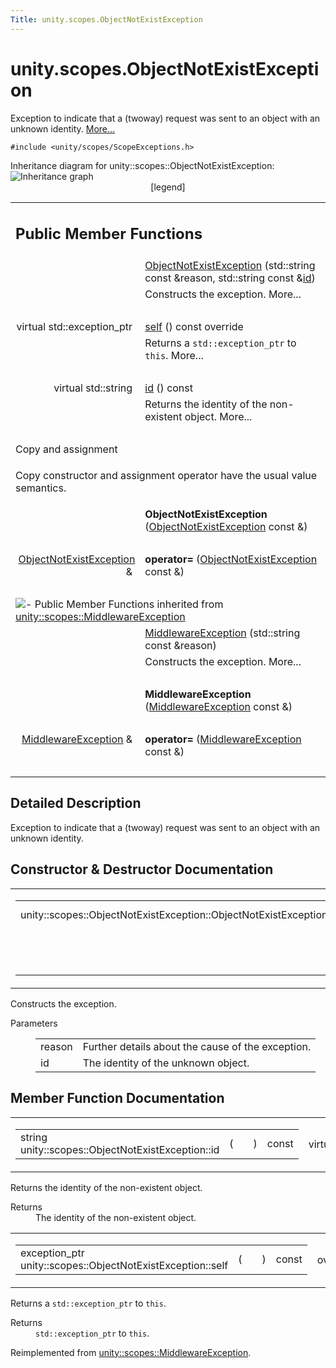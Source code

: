 ```yaml
---
Title: unity.scopes.ObjectNotExistException
---
```


# unity.scopes.ObjectNotExistException

<p>Exception to indicate that a (twoway) request was sent to an object with an unknown identity.  
<a href="#details">More...</a></p>
<p><code>#include &lt;unity/scopes/ScopeExceptions.h&gt;</code></p>
Inheritance diagram for unity::scopes::ObjectNotExistException:
<img src="../../../../media/classunity_1_1scopes_1_1_object_not_exist_exception__inherit__graph.png" border="0" usemap="#unity_1_1scopes_1_1_object_not_exist_exception_inherit__map" alt="Inheritance graph"/>
<map name="unity_1_1scopes_1_1_object_not_exist_exception_inherit__map" id="unity_1_1scopes_1_1_object_not_exist_exception_inherit__map">
<area shape="rect" id="node2" href="https://developer.ubuntu.com/api//classunity_1_1scopes_1_1_middleware_exception.html" title="Exception to indicate that something went wrong with the middleware layer. " alt="" coords="5,80,189,121"/></map>
<center><span class="legend">[legend]</span></center>
<table class="memberdecls">
<tr class="heading"><td colspan="2"><h2 class="groupheader">
Public Member Functions</h2></td></tr>
<tr class="memitem:a31beda1f8f1a97154618e97f4ab8e34f"><td class="memItemLeft" align="right" valign="top">&#160;</td><td class="memItemRight" valign="bottom"><a class="el" href="#a31beda1f8f1a97154618e97f4ab8e34f">ObjectNotExistException</a> (std::string const &amp;reason, std::string const &amp;<a class="el" href="#a63a7640944e3799f065379800715580e">id</a>)</td></tr>
<tr class="memdesc:a31beda1f8f1a97154618e97f4ab8e34f"><td class="mdescLeft">&#160;</td><td class="mdescRight">Constructs the exception.  More...<br /></td></tr>
<tr class="separator:a31beda1f8f1a97154618e97f4ab8e34f"><td class="memSeparator" colspan="2">&#160;</td></tr>
<tr class="memitem:af87f8d39791b7efb52cbba9dd0e4da25"><td class="memItemLeft" align="right" valign="top">virtual std::exception_ptr&#160;</td><td class="memItemRight" valign="bottom"><a class="el" href="#af87f8d39791b7efb52cbba9dd0e4da25">self</a> () const override</td></tr>
<tr class="memdesc:af87f8d39791b7efb52cbba9dd0e4da25"><td class="mdescLeft">&#160;</td><td class="mdescRight">Returns a <code>std::exception_ptr</code> to <code>this</code>.  More...<br /></td></tr>
<tr class="separator:af87f8d39791b7efb52cbba9dd0e4da25"><td class="memSeparator" colspan="2">&#160;</td></tr>
<tr class="memitem:a63a7640944e3799f065379800715580e"><td class="memItemLeft" align="right" valign="top">virtual std::string&#160;</td><td class="memItemRight" valign="bottom"><a class="el" href="#a63a7640944e3799f065379800715580e">id</a> () const </td></tr>
<tr class="memdesc:a63a7640944e3799f065379800715580e"><td class="mdescLeft">&#160;</td><td class="mdescRight">Returns the identity of the non-existent object.  More...<br /></td></tr>
<tr class="separator:a63a7640944e3799f065379800715580e"><td class="memSeparator" colspan="2">&#160;</td></tr>
<tr><td colspan="2">Copy and assignment</td></tr>
<tr><td colspan="2"><p>Copy constructor and assignment operator have the usual value semantics. </p>
</td></tr>
<tr class="memitem:af0ca8654d511d068a4953b1fbcd620c5"><td class="memItemLeft" align="right" valign="top">
&#160;</td><td class="memItemRight" valign="bottom"><b>ObjectNotExistException</b> (<a class="el" href="index.html">ObjectNotExistException</a> const &amp;)</td></tr>
<tr class="separator:af0ca8654d511d068a4953b1fbcd620c5"><td class="memSeparator" colspan="2">&#160;</td></tr>
<tr class="memitem:a6c15b6adc374c4c4e48116920dd3d571"><td class="memItemLeft" align="right" valign="top">
<a class="el" href="index.html">ObjectNotExistException</a> &amp;&#160;</td><td class="memItemRight" valign="bottom"><b>operator=</b> (<a class="el" href="index.html">ObjectNotExistException</a> const &amp;)</td></tr>
<tr class="separator:a6c15b6adc374c4c4e48116920dd3d571"><td class="memSeparator" colspan="2">&#160;</td></tr>
<tr class="inherit_header pub_methods_classunity_1_1scopes_1_1_middleware_exception"><td colspan="2" onclick="javascript:toggleInherit('pub_methods_classunity_1_1scopes_1_1_middleware_exception')"><img src="../../../../media/closed.png" alt="-"/>&#160;Public Member Functions inherited from <a class="el" href="unity.scopes.MiddlewareException.md">unity::scopes::MiddlewareException</a></td></tr>
<tr class="memitem:af6250d2e529d103d30d3ebf06689c146 inherit pub_methods_classunity_1_1scopes_1_1_middleware_exception"><td class="memItemLeft" align="right" valign="top">&#160;</td><td class="memItemRight" valign="bottom"><a class="el" href="unity.scopes.MiddlewareException.md#af6250d2e529d103d30d3ebf06689c146">MiddlewareException</a> (std::string const &amp;reason)</td></tr>
<tr class="memdesc:af6250d2e529d103d30d3ebf06689c146 inherit pub_methods_classunity_1_1scopes_1_1_middleware_exception"><td class="mdescLeft">&#160;</td><td class="mdescRight">Constructs the exception.  More...<br /></td></tr>
<tr class="separator:af6250d2e529d103d30d3ebf06689c146 inherit pub_methods_classunity_1_1scopes_1_1_middleware_exception"><td class="memSeparator" colspan="2">&#160;</td></tr>
<tr class="memitem:a9c78308b3ff5b4e814ce13be2a693644 inherit pub_methods_classunity_1_1scopes_1_1_middleware_exception"><td class="memItemLeft" align="right" valign="top">
&#160;</td><td class="memItemRight" valign="bottom"><b>MiddlewareException</b> (<a class="el" href="unity.scopes.MiddlewareException.md">MiddlewareException</a> const &amp;)</td></tr>
<tr class="separator:a9c78308b3ff5b4e814ce13be2a693644 inherit pub_methods_classunity_1_1scopes_1_1_middleware_exception"><td class="memSeparator" colspan="2">&#160;</td></tr>
<tr class="memitem:a9d8dd9a32e0c45d36ec2d9513475f425 inherit pub_methods_classunity_1_1scopes_1_1_middleware_exception"><td class="memItemLeft" align="right" valign="top">
<a class="el" href="unity.scopes.MiddlewareException.md">MiddlewareException</a> &amp;&#160;</td><td class="memItemRight" valign="bottom"><b>operator=</b> (<a class="el" href="unity.scopes.MiddlewareException.md">MiddlewareException</a> const &amp;)</td></tr>
<tr class="separator:a9d8dd9a32e0c45d36ec2d9513475f425 inherit pub_methods_classunity_1_1scopes_1_1_middleware_exception"><td class="memSeparator" colspan="2">&#160;</td></tr>
</table>
<a name="details" id="details"></a><h2 class="groupheader">Detailed Description</h2>
<p>Exception to indicate that a (twoway) request was sent to an object with an unknown identity. </p>
<h2 class="groupheader">Constructor &amp; Destructor Documentation</h2>
<table class="mlabels">
<tr>
<td class="mlabels-left">
<table class="memname">
<tr>
<td class="memname">unity::scopes::ObjectNotExistException::ObjectNotExistException </td>
<td>(</td>
<td class="paramtype">std::string const &amp;&#160;</td>
<td class="paramname"><em>reason</em>, </td>
</tr>
<tr>
<td class="paramkey"></td>
<td></td>
<td class="paramtype">std::string const &amp;&#160;</td>
<td class="paramname"><em>id</em>&#160;</td>
</tr>
<tr>
<td></td>
<td>)</td>
<td></td><td></td>
</tr>
</table>
</td>
<td class="mlabels-right">
<span class="mlabels"><span class="mlabel">explicit</span></span>  </td>
</tr>
</table>
<p>Constructs the exception. </p>
<dl class="params"><dt>Parameters</dt><dd>
<table class="params">
<tr><td class="paramname">reason</td><td>Further details about the cause of the exception. </td></tr>
<tr><td class="paramname">id</td><td>The identity of the unknown object. </td></tr>
</table>
</dd>
</dl>
<h2 class="groupheader">Member Function Documentation</h2>
<table class="mlabels">
<tr>
<td class="mlabels-left">
<table class="memname">
<tr>
<td class="memname">string unity::scopes::ObjectNotExistException::id </td>
<td>(</td>
<td class="paramname"></td><td>)</td>
<td> const</td>
</tr>
</table>
</td>
<td class="mlabels-right">
<span class="mlabels"><span class="mlabel">virtual</span></span>  </td>
</tr>
</table>
<p>Returns the identity of the non-existent object. </p>
<dl class="section return"><dt>Returns</dt><dd>The identity of the non-existent object. </dd></dl>
<table class="mlabels">
<tr>
<td class="mlabels-left">
<table class="memname">
<tr>
<td class="memname">exception_ptr unity::scopes::ObjectNotExistException::self </td>
<td>(</td>
<td class="paramname"></td><td>)</td>
<td> const</td>
</tr>
</table>
</td>
<td class="mlabels-right">
<span class="mlabels"><span class="mlabel">override</span><span class="mlabel">virtual</span></span>  </td>
</tr>
</table>
<p>Returns a <code>std::exception_ptr</code> to <code>this</code>. </p>
<dl class="section return"><dt>Returns</dt><dd><code>std::exception_ptr</code> to <code>this</code>. </dd></dl>
<p>Reimplemented from <a class="el" href="unity.scopes.MiddlewareException.md#a5317c0215a98eb896d1d706450d2919e">unity::scopes::MiddlewareException</a>.</p>
